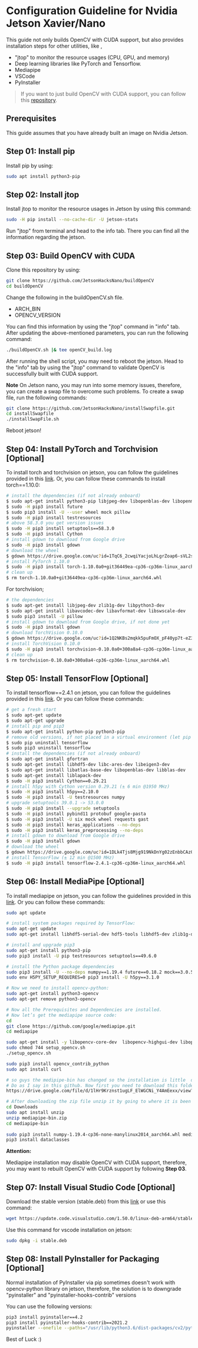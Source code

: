 # Configuration Guideline for Nvidia Jetson Xavier/Nano

This guide not only builds OpenCV with CUDA support, but also provides installation steps for other utilities, like ,
- "jtop" to monitor the resource usages (CPU, GPU, and memory)
- Deep learning libraries like PyTorch and Tensorflow.
- Mediapipe
- VSCode
- PyInstaller

> If you want to just build OpenCV with CUDA support, you can follow this [repository](https://github.com/JetsonHacksNano/buildOpenCV). 

## Prerequisites

This guide assumes that you have already built an image on Nvidia Jetson. 

## Step 01: Install pip
Install pip by using:
```bash
sudo apt install python3-pip
```
## Step 02: Install jtop
Install jtop to monitor the resource usages in Jetson by using this command:

```bash
sudo -H pip install --no-cache-dir -U jetson-stats
```
Run "jtop" from terminal and head to the info tab. There you can find all the information regarding the jetson. 

## Step 03: Build OpenCV with CUDA
Clone this repository by using:

```bash
git clone https://github.com/JetsonHacksNano/buildOpenCV
cd buildOpenCV
```

Change the following in the buildOpenCV.sh file.

 - ARCH_BIN
 - OPENCV_VERSION

You can find this information by using the "jtop" command in "info" tab. After updating the above-mentioned parameters, you can run the following command:
```bash
./buildOpenCV.sh |& tee openCV_build.log
```
After running the shell script, you may need to reboot the jetson. Head to the "info" tab by using the "jtop" command to validate OpenCV is successfully built with CUDA support.

**Note**
On Jetson nano, you may run into some memory issues, therefore, you can create a swap file to overcome such problems. To create a swap file, run the following commands:

```bash
git clone https://github.com/JetsonHacksNano/installSwapfile.git
cd installSwapfile
./installSwapFile.sh
```
Reboot jetson!


## Step 04: Install PyTorch and Torchvision [Optional]

To install torch and torchvision on jetson, you can follow the guidelines provided in this [link](https://qengineering.eu/install-pytorch-on-jetson-nano.html). Or, you can follow these commands to install torch==1.10.0:

```bash
# install the dependencies (if not already onboard)  
$ sudo apt-get install python3-pip libjpeg-dev libopenblas-dev libopenmpi-dev libomp-dev  
$ sudo -H pip3 install future  
$ sudo pip3 install -U --user wheel mock pillow  
$ sudo -H pip3 install testresources  
# above 58.3.0 you get version issues  
$ sudo -H pip3 install setuptools==58.3.0  
$ sudo -H pip3 install Cython  
# install gdown to download from Google drive  
$ sudo -H pip3 install gdown  
# download the wheel  
$ gdown https://drive.google.com/uc?id=1TqC6_2cwqiYacjoLhLgrZoap6-sVL2sd  
# install PyTorch 1.10.0  
$ sudo -H pip3 install torch-1.10.0a0+git36449ea-cp36-cp36m-linux_aarch64.whl  
# clean up  
$ rm torch-1.10.0a0+git36449ea-cp36-cp36m-linux_aarch64.whl
```

For torchvision;

```bash
# the dependencies  
$ sudo apt-get install libjpeg-dev zlib1g-dev libpython3-dev  
$ sudo apt-get install libavcodec-dev libavformat-dev libswscale-dev  
$ sudo pip3 install -U pillow  
# install gdown to download from Google drive, if not done yet  
$ sudo -H pip3 install gdown  
# download TorchVision 0.10.0  
$ gdown https://drive.google.com/uc?id=1Q2NKBs2mqkk5puFmOX_pF40yp7t-eZ32  
# install TorchVision 0.10.0  
$ sudo -H pip3 install torchvision-0.10.0a0+300a8a4-cp36-cp36m-linux_aarch64.whl  
# clean up  
$ rm torchvision-0.10.0a0+300a8a4-cp36-cp36m-linux_aarch64.whl
```

## Step 05: Install TensorFlow [Optional]

To install tensorflow==2.4.1 on jetson, you can follow the guidelines provided in this [link](https://qengineering.eu/install-tensorflow-2.4.0-on-jetson-nano.html). Or you can follow these commands:

```bash
# get a fresh start  
$ sudo apt-get update  
$ sudo apt-get upgrade  
# install pip and pip3  
$ sudo apt-get install python-pip python3-pip  
# remove old versions, if not placed in a virtual environment (let pip search for them)  
$ sudo pip uninstall tensorflow  
$ sudo pip3 uninstall tensorflow  
# install the dependencies (if not already onboard)  
$ sudo apt-get install gfortran  
$ sudo apt-get install libhdf5-dev libc-ares-dev libeigen3-dev  
$ sudo apt-get install libatlas-base-dev libopenblas-dev libblas-dev  
$ sudo apt-get install liblapack-dev  
$ sudo -H pip3 install Cython==0.29.21  
# install h5py with Cython version 0.29.21 (± 6 min @1950 MHz)  
$ sudo -H pip3 install h5py==2.10.0  
$ sudo -H pip3 install -U testresources numpy  
# upgrade setuptools 39.0.1 -> 53.0.0  
$ sudo -H pip3 install --upgrade setuptools  
$ sudo -H pip3 install pybind11 protobuf google-pasta  
$ sudo -H pip3 install -U six mock wheel requests gast  
$ sudo -H pip3 install keras_applications --no-deps  
$ sudo -H pip3 install keras_preprocessing --no-deps  
# install gdown to download from Google drive  
$ sudo -H pip3 install gdown  
# download the wheel  
$ gdown https://drive.google.com/uc?id=1DLk4Tjs8Mjg919NkDnYg02zEnbbCAzOz  
# install TensorFlow (± 12 min @1500 MHz)  
$ sudo -H pip3 install tensorflow-2.4.1-cp36-cp36m-linux_aarch64.whl
```

## Step 06: Install MediaPipe [Optional]

To install mediapipe on jetson, you can follow the guidelines provided in this [link](https://github.com/JetsonHacksNano/buildOpenCV/tree/master). Or you can follow these commands:

```bash
sudo apt update

# install system packages required by TensorFlow:
sudo apt-get update
sudo apt-get install libhdf5-serial-dev hdf5-tools libhdf5-dev zlib1g-dev zip libjpeg8-dev liblapack-dev libblas-dev gfortran

# install and upgrade pip3
sudo apt-get install python3-pip
sudo pip3 install -U pip testresources setuptools==49.6.0

# install the Python package dependencies
sudo pip3 install -U --no-deps numpy==1.19.4 future==0.18.2 mock==3.0.5 keras_preprocessing==1.1.2 keras_applications==1.0.8 gast==0.4.0 protobuf pybind11 cython pkgconfig
sudo env H5PY_SETUP_REQUIRES=0 pip3 install -U h5py==3.1.0

# Now we need to install opencv-python:
sudo apt-get install python3-opencv 
sudo apt-get remove python3-opencv

# Now all the Prerequisites and Dependencies are installed. 
# Now let’s get the mediapipe source code:
cd
git clone https://github.com/google/mediapipe.git
cd mediapipe

sudo apt-get install -y libopencv-core-dev  libopencv-highgui-dev libopencv-calib3d-dev libopencv-features2d-dev libopencv-imgproc-dev libopencv-video-dev
sudo chmod 744 setup_opencv.sh
./setup_opencv.sh

sudo pip3 install opencv_contrib_python
sudo apt install curl

# so guys the medipipe-bin has changed so the installation is little  different from the video only this step has some changes.
# Do as I say in this github. Now first you need to download this folder of medipipe-bin from this link.
https://drive.google.com/file/d/1lHr9Krznst1ugLF_ElWGCNi_Y4AmEexx/view?usp=sharing

# After downloading the zip file unzip it by going to where it is been download in your jetson , mostly in the Downloads folder     
cd Downloads
sudo apt install unzip
unzip mediapipe-bin.zip
cd mediapipe-bin
   
sudo pip3 install numpy-1.19.4-cp36-none-manylinux2014_aarch64.whl mediapipe-0.8.5_cuda102-cp36-none-linux_aarch64.whl
pip3 install dataclasses
```

**Attention:**

Mediapipe installation may disable OpenCV with CUDA support, therefore, you may want to rebuilt OpenCV with CUDA support by following **Step 03**.

## Step 07: Install Visual Studio Code [Optional]
Download the stable version (stable.deb) from this [link](https://drive.worksmobile.com/#/group/QDEwMDEwMDAwMDM5MjU0OTh8MzQ3MjUxMDIwMDczNTQ5NTE3NnxEfDM0NzI0NzA0NTM5Mjg2NzQwNTY) or use this command:

```bash
wget https://update.code.visualstudio.com/1.50.0/linux-deb-arm64/stable -O stable.deb
```

Use this command for vscode installation on jetson:
```bash
sudo dpkg -i stable.deb
```

## Step 08: Install PyInstaller for Packaging [Optional]
Normal installation of PyInstaller via pip sometimes doesn't work with opencv-python library on jetson, therefore, the solution is to downgrade "pyinstaller" and "pyinstaller-hooks-contrib" versions

You can use the following versions:

```bash
pip3 install pyinstaller==4.2 
pip3 install pyinstaller-hooks-contrib==2021.2 
pyinstaller --onefile --paths="/usr/lib/python3.6/dist-packages/cv2/python-3.6" target.py
```

Best of Luck :)
